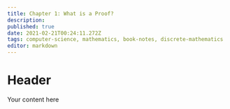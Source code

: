 ```yaml
---
title: Chapter 1: What is a Proof?
description: 
published: true
date: 2021-02-21T00:24:11.272Z
tags: computer-science, mathematics, book-notes, discrete-mathematics
editor: markdown
---
```


# Header
Your content here